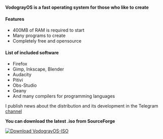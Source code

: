 **VodograyOS is a fast operating system for those who like to create**


#### Features
- 400MB of RAM is required to start
- Many programs to create
- Completely free and opensource

#### List of included software
- Firefox
- Gimp, Inkscape, Blender
- Audacity
- Pitivi 
- Obs-Studio
- Geany
- And many compilers for programming languages

I publish news about the distribution and its development in the Telegram [channel](https://t.me/VodograyOS)

**You can download the latest .iso from SourceForge**

[![Download VodograyOS-ISO](https://a.fsdn.com/con/app/sf-download-button)](https://sourceforge.net/projects/vodograyos-iso/files/latest/download)
